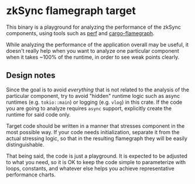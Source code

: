 # zkSync flamegraph target

This binary is a playground for analyzing the performance of the zkSync components, using tools
such as [perf] and [cargo-flamegraph].

While analyzing the performance of the application overall may be useful, it doesn't really help
when you want to analyze one particular component when it takes ~100% of the runtime, in order to
see weak points clearly.

[perf]: https://perf.wiki.kernel.org/index.php/Main_Page
[cargo-flamegraph]: https://github.com/flamegraph-rs/flamegraph

## Design notes

Since the goal is to avoid *everything* that is not related to the analysis of the particular component,
try to avoid "hidden" runtime logic such as async runtimes (e.g. `tokio::main`) or logging (e.g. `vlog`)
in this crate. If the code you are going to analyze requires `async` support, explicitly create the runtime
for said code only.

Target code should be written in a manner that stresses component in the most possible way.
If your code needs initialization, separate it from the actual stressing logic, so that in the resulting
flamegraph they will be easily distinguishable.

That being said, the code is just a playground. It is expected to be adjusted to what you need, so it is
OK to keep the code simple to parameterize with loops, constants, and whatever else helps you achieve
representative performance charts.
